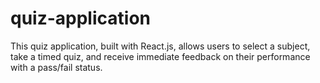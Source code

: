 # quiz-application
This quiz application, built with React.js, allows users to select a subject, take a timed quiz, and receive immediate feedback on their performance with a pass/fail status.
